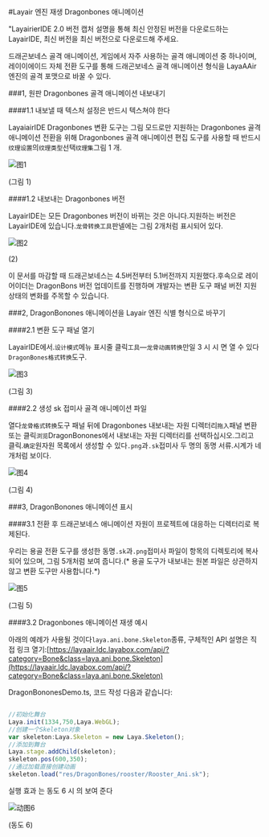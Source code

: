 #Layair 엔진 재생 Dragonbones 애니메이션

"LayairierIDE 2.0 버전 캡처 설명을 통해 최신 안정된 버전을 다운로드하는 LayairIDE, 최신 버전을 최신 버전으로 다운로드해 주세요.

드래곤보네스 골격 애니메이션, 게임에서 자주 사용하는 골격 애니메이션 중 하나이며, 레이이에이드 자체 전환 도구를 통해 드래곤보네스 골격 애니메이션 형식을 LayaAAir 엔진의 골격 포맷으로 바꿀 수 있다.



###1, 원판 Dragonbones 골격 애니메이션 내보내기

####1.1 내보낼 때 텍스처 설정은 반드시 텍스쳐야 한다

LayaiairIDE Dragonbones 변환 도구는 그림 모드로만 지원하는 Dragonbones 골격 애니메이션 전환을 위해 Dragonbones 골격 애니메이션 편집 도구를 사용할 때 반드시`纹理设置`의`纹理类型`선택`纹理集`그림 1 개.

![图1](img/1.png) 


(그림 1)

####1.2 내보내는 Dragonbones 버전

LayairIDE는 모든 Dragonbones 버전이 바뀌는 것은 아니다.지원하는 버전은 LayairIDE에 있습니다.`龙骨转换工具`판넬에는 그림 2개처럼 표시되어 있다.

![图2](img/2.png) 


(2)

이 문서를 마감할 때 드래곤보네스는 4.5버전부터 5.1버전까지 지원했다.후속으로 레이어이더는 DragonBons 버전 업데이트를 진행하며 개발자는 변환 도구 패널 버전 지원 상태의 변화를 주목할 수 있습니다.



###2, DragonBonones 애니메이션을 Layair 엔진 식별 형식으로 바꾸기

####2.1 변환 도구 패널 열기

LayairIDE에서.`设计模式`메뉴 표시줄 클릭`工具`—`龙骨动画转换`만일 3 시 시 면 열 수 있다`DragonBones格式转换`도구.

![图3](img/3.png) 


(그림 3)



####2.2 생성 sk 접미사 골격 애니메이션 파일

열다`龙骨格式转换`도구 패널 뒤에 Dragonbones 내보내는 자원 디렉터리`拖入`패널 변환 또는 클릭`浏览`DragonBonones에서 내보내는 자원 디렉터리를 선택하십시오.그리고 클릭.`确定`원자원 목록에서 생성할 수 있다`.png`과`.sk`접미사 두 명의 동명 서류.시계가 네 개처럼 보이다.

![图4](img/4.png) 


(그림 4)



###3, DragonBonones 애니메이션 표시

####3.1 전환 후 드래곤보네스 애니메이션 자원이 프로젝트에 대응하는 디렉터리로 복제된다.

우리는 용골 전환 도구를 생성한 동명`.sk`과`.png`접미사 파일이 항목의 디렉토리에 복사되어 있으며, 그림 5개처럼 보여 줍니다.(* 용골 도구가 내보내는 원본 파일은 상관하지 않고 변환 도구만 사용합니다.*)

![图5](img/5.png) 


(그림 5)

####3.2 Dragonbones 애니메이션 재생 예시

아래의 예례가 사용될 것이다`laya.ani.bone.Skeleton`종류, 구체적인 API 설명은 직접 링크 열기:[https://layaair.ldc.layabox.com/api/?category=Bone&class=laya.ani.bone.Skeleton](https://layaair.ldc.layabox.com/api/?category=Bone&class=laya.ani.bone.Skeleton)

DragonBononesDemo.ts, 코드 작성 다음과 같습니다:


```typescript

//初始化舞台
Laya.init(1334,750,Laya.WebGL);
//创建一个Skeleton对象
var skeleton:Laya.Skeleton = new Laya.Skeleton();
//添加到舞台
Laya.stage.addChild(skeleton);
skeleton.pos(600,350);
//通过加载直接创建动画
skeleton.load("res/DragonBones/rooster/Rooster_Ani.sk");
```

실행 효과 는 동도 6 시 의 보여 준다

![动图6](img/6.gif) 


(동도 6)